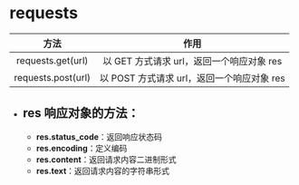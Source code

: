# requests
| 方法 | 作用 |
| :-: | :-: |
| requests.get(url) | 以 GET 方式请求 url，返回一个响应对象 res |
| requests.post(url) | 以 POST 方式请求 url，返回一个响应对象 res |

- ## res 响应对象的方法：
  - **res.status_code**：返回响应状态码
  - **res.encoding**：定义编码
  - **res.content**：返回请求内容二进制形式
  - **res.text**：返回请求内容的字符串形式